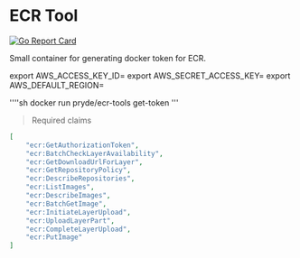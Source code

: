 # ECR Tool

[![Go Report Card](https://goreportcard.com/badge/github.com/lion-pryde/ecr-tools)](https://goreportcard.com/report/github.com/lion-pryde/ecr-tools)

Small container for generating docker token for ECR.

export AWS_ACCESS_KEY_ID=
export AWS_SECRET_ACCESS_KEY=
export AWS_DEFAULT_REGION=

''''sh
docker run pryde/ecr-tools get-token
'''

> Required claims

```json
[
    "ecr:GetAuthorizationToken",
    "ecr:BatchCheckLayerAvailability",
    "ecr:GetDownloadUrlForLayer",
    "ecr:GetRepositoryPolicy",
    "ecr:DescribeRepositories",
    "ecr:ListImages",
    "ecr:DescribeImages",
    "ecr:BatchGetImage",
    "ecr:InitiateLayerUpload",
    "ecr:UploadLayerPart",
    "ecr:CompleteLayerUpload",
    "ecr:PutImage"
]
```